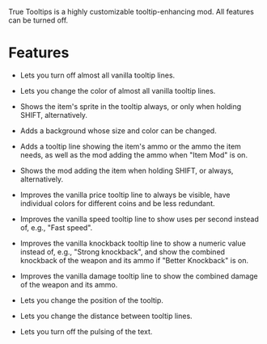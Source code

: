 
True Tooltips is a highly customizable tooltip-enhancing mod. All features can be turned off.

# Features

- Lets you turn off almost all vanilla tooltip lines.

- Lets you change the color of almost all vanilla tooltip lines.

- Shows the item's sprite in the tooltip always, or only when holding SHIFT, alternatively.

- Adds a background whose size and color can be changed.

- Adds a tooltip line showing the item's ammo or the ammo the item needs, as well as the mod adding the ammo when "Item Mod" is on.

- Shows the mod adding the item when holding SHIFT, or always, alternatively.

- Improves the vanilla price tooltip line to always be visible, have individual colors for different coins and be less redundant.

- Improves the vanilla speed tooltip line to show uses per second instead of, e.g., "Fast speed".

- Improves the vanilla knockback tooltip line to show a numeric value instead of, e.g., "Strong knockback", and show the combined knockback of the weapon and its ammo if "Better Knockback" is on.

- Improves the vanilla damage tooltip line to show the combined damage of the weapon and its ammo.

- Lets you change the position of the tooltip.

- Lets you change the distance between tooltip lines.

- Lets you turn off the pulsing of the text.
